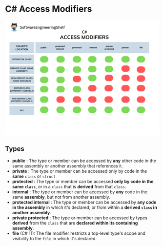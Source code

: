 # C# Access Modifiers
![Code Smells](./access-modifiers.png)
## Types
- **public** : The type or member can be accessed by __any__ other code in the same assembly or another assembly that references it.
- **private** :  The type or member can be accessed only by code in the __same__ `class` or `struct`
- **protected** : The type or member can be accessed __only by code in the same `class`__, or in a `class` that is __derived__ from that `class`.
- **internal** : The type or member can be accessed by __any__ code in the same __assembly__, but not from another assembly.
- **protected internal** : The type or member can be accessed by __any code in the assembly__ in which it's declared, or from within a __derived `class` in another assembly__.
- **private protected** : The type or member can be accessed by types __derived__ from the `class` that are __declared within its containing assembly__.
- **file** (C# 11): The file modifier restricts a top-level type's scope and visibility to the `file` in which it's declared.